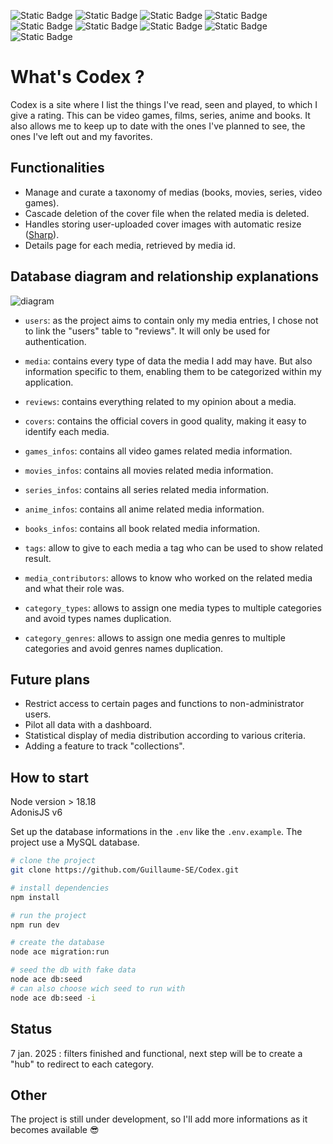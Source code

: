 ![Static Badge](https://img.shields.io/badge/html-FD501A?style=for-the-badge&logo=html5&logoColor=white)
![Static Badge](https://img.shields.io/badge/css-306AF1?style=for-the-badge&logo=css3&logoColor=white)
![Static Badge](https://img.shields.io/badge/javascript-EFD81B?style=for-the-badge&logo=javascript&logoColor=black)
![Static Badge](https://img.shields.io/badge/typescript-387CC8?style=for-the-badge&logo=typescript&logoColor=white)
![Static Badge](https://img.shields.io/badge/node.js-6DA55F?style=for-the-badge&logo=node.js&logoColor=white)
![Static Badge](https://img.shields.io/badge/adonis-4031A9?style=for-the-badge&logo=adonisjs&logoColor=white)
![Static Badge](https://img.shields.io/badge/MySQL-F29111?style=for-the-badge&logo=mysql&logoColor=marine)
![Static Badge](https://img.shields.io/badge/Inertia-black?style=for-the-badge&logo=inertia&color=white)
![Static Badge](https://img.shields.io/badge/Vue.JS-68C575?style=for-the-badge&logo=vuedotjs&color=black)

# What's Codex ?

Codex is a site where I list the things I've read, seen and played, to which I give a rating.
This can be video games, films, series, anime and books.
It also allows me to keep up to date with the ones I've planned to see, the ones I've left out and my favorites.

## Functionalities

- Manage and curate a taxonomy of medias (books, movies, series, video games).
- Cascade deletion of the cover file when the related media is deleted.
- Handles storing user-uploaded cover images with automatic resize ([Sharp](https://sharp.pixelplumbing.com/)).
- Details page for each media, retrieved by media id.

## Database diagram and relationship explanations

![diagram](https://github.com/user-attachments/assets/fef2a5f2-a2c3-48db-bbad-e6b3017a8dac)

- `users`: as the project aims to contain only my media entries, I chose not to link the "users" table to "reviews". It will only be used for authentication.

- `media`: contains every type of data the media I add may have. But also information specific to them, enabling them to be categorized within my application.

- `reviews`: contains everything related to my opinion about a media.

- `covers`: contains the official covers in good quality, making it easy to identify each media.

- `games_infos`: contains all video games related media information.

- `movies_infos`: contains all movies related media information.

- `series_infos`: contains all series related media information.

- `anime_infos`: contains all anime related media information.

- `books_infos`: contains all book related media information.

- `tags`: allow to give to each media a tag who can be used to show related result.

- `media_contributors`: allows to know who worked on the related media and what their role was.

- `category_types`: allows to assign one media types to multiple categories and avoid types names duplication.

- `category_genres`: allows to assign one media genres to multiple categories and avoid genres names duplication.

## Future plans

- Restrict access to certain pages and functions to non-administrator users.
- Pilot all data with a dashboard.
- Statistical display of media distribution according to various criteria.
- Adding a feature to track "collections".

## How to start

Node version > 18.18  
AdonisJS v6

Set up the database informations in the `.env` like the `.env.example`. The project use a MySQL database.

```bash
# clone the project
git clone https://github.com/Guillaume-SE/Codex.git

# install dependencies
npm install

# run the project
npm run dev

# create the database
node ace migration:run

# seed the db with fake data
node ace db:seed
# can also choose wich seed to run with
node ace db:seed -i
```

## Status

7 jan. 2025 : filters finished and functional, next step will be to create a "hub" to redirect to each category.

## Other

The project is still under development, so I'll add more informations as it becomes available :sunglasses:
